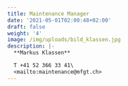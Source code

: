 ```yaml
---
title: Maintenance Manager
date: '2021-05-01T02:00:48+02:00'
draft: false
weight: '4'
image: /img/uploads/bild_klassen.jpg
description: |-
  **Markus Klassen**

  T +41 52 366 33 41\
  <mailto:maintenance@mfgt.ch>
---
```


